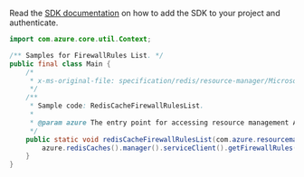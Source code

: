 Read the [SDK documentation](https://github.com/Azure/azure-sdk-for-java/blob/azure-resourcemanager_2.14.0/sdk/resourcemanager/azure-resourcemanager/README.md) on how to add the SDK to your project and authenticate.

```java
import com.azure.core.util.Context;

/** Samples for FirewallRules List. */
public final class Main {
    /*
     * x-ms-original-file: specification/redis/resource-manager/Microsoft.Cache/stable/2021-06-01/examples/RedisCacheFirewallRulesList.json
     */
    /**
     * Sample code: RedisCacheFirewallRulesList.
     *
     * @param azure The entry point for accessing resource management APIs in Azure.
     */
    public static void redisCacheFirewallRulesList(com.azure.resourcemanager.AzureResourceManager azure) {
        azure.redisCaches().manager().serviceClient().getFirewallRules().list("rg1", "cache1", Context.NONE);
    }
}
```
